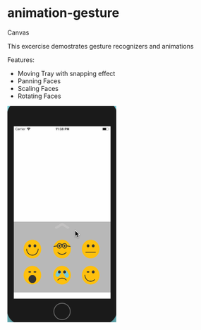 # animation-gesture

Canvas

This excercise demostrates gesture recognizers and animations

Features:
* Moving Tray with snapping effect
* Panning Faces
* Scaling Faces
* Rotating Faces

![Image of FavoriteCharacter](https://github.com/mr618show/animation-gesture/blob/master/Canvas.gif)
